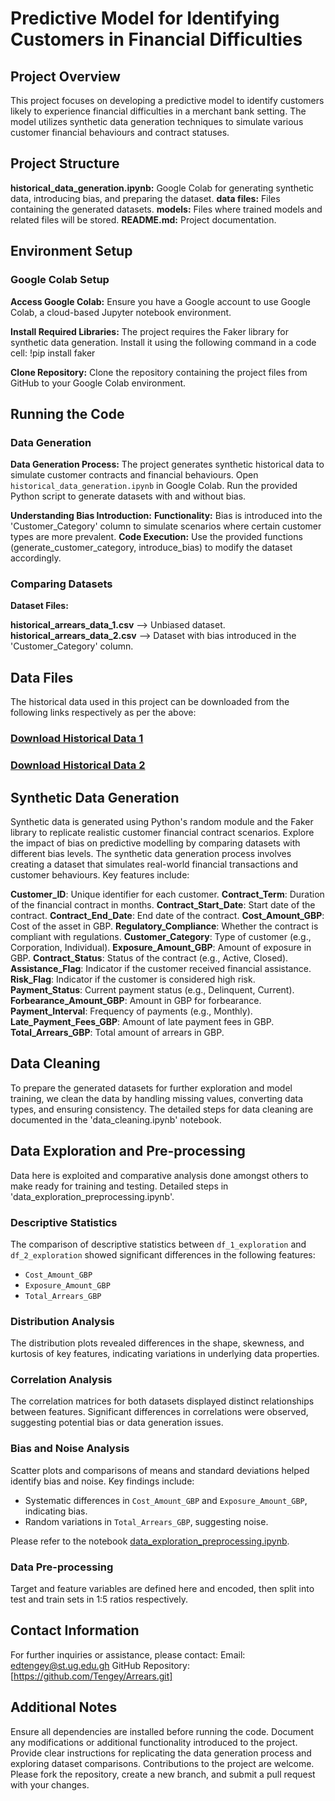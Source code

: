 # Predictive Model for Identifying Customers in Financial Difficulties


## Project Overview

This project focuses on developing a predictive model to identify customers likely to experience financial difficulties in a merchant bank setting. 
The model utilizes synthetic data generation techniques to simulate various customer financial behaviours and contract statuses. 


## Project Structure

**historical_data_generation.ipynb:** Google Colab for generating synthetic data, introducing bias, and preparing the dataset.
**data files:** Files containing the generated datasets.
**models:** Files where trained models and related files will be stored.
**README.md:** Project documentation.


## Environment Setup

### Google Colab Setup

**Access Google Colab:**
Ensure you have a Google account to use Google Colab, a cloud-based Jupyter notebook environment.

**Install Required Libraries:**
The project requires the Faker library for synthetic data generation. Install it using the following command in a code cell:
!pip install faker

**Clone Repository:**
Clone the repository containing the project files from GitHub to your Google Colab environment.


## Running the Code

### Data Generation

**Data Generation Process:**
The project generates synthetic historical data to simulate customer contracts and financial behaviours.
Open `historical_data_generation.ipynb` in Google Colab.
Run the provided Python script to generate datasets with and without bias.

**Understanding Bias Introduction:**
**Functionality:** Bias is introduced into the 'Customer_Category' column to simulate scenarios where certain customer types are more prevalent.
**Code Execution:** Use the provided functions (generate_customer_category, introduce_bias) to modify the dataset accordingly.

### Comparing Datasets

**Dataset Files:**

**historical_arrears_data_1.csv** --> Unbiased dataset.
**historical_arrears_data_2.csv** --> Dataset with bias introduced in the 'Customer_Category' column.


## Data Files

The historical data used in this project can be downloaded from the following links respectively as per the above:

### [Download Historical Data 1](https://drive.google.com/file/d/1T9X0B-S6FbrczHEsJIlw-iarcjqt8FF2/view?usp=drive_link)

### [Download Historical Data 2](https://drive.google.com/file/d/1ZzkvOdmZ4cRWBBHr0xVQPFdFPSxNVu_J/view?usp=drive_link)


## Synthetic Data Generation

Synthetic data is generated using Python's random module and the Faker library to replicate realistic customer financial contract scenarios.
Explore the impact of bias on predictive modelling by comparing datasets with different bias levels.
The synthetic data generation process involves creating a dataset that simulates real-world financial transactions and customer behaviours. Key features include:

**Customer_ID**: Unique identifier for each customer.
**Contract_Term**: Duration of the financial contract in months.
**Contract_Start_Date**: Start date of the contract.
**Contract_End_Date**: End date of the contract.
**Cost_Amount_GBP**: Cost of the asset in GBP.
**Regulatory_Compliance**: Whether the contract is compliant with regulations.
**Customer_Category**: Type of customer (e.g., Corporation, Individual).
**Exposure_Amount_GBP**: Amount of exposure in GBP.
**Contract_Status**: Status of the contract (e.g., Active, Closed).
**Assistance_Flag**: Indicator if the customer received financial assistance.
**Risk_Flag**: Indicator if the customer is considered high risk.
**Payment_Status**: Current payment status (e.g., Delinquent, Current).
**Forbearance_Amount_GBP**: Amount in GBP for forbearance.
**Payment_Interval**: Frequency of payments (e.g., Monthly).
**Late_Payment_Fees_GBP**: Amount of late payment fees in GBP.
**Total_Arrears_GBP**: Total amount of arrears in GBP.


## Data Cleaning

To prepare the generated datasets for further exploration and model training, we clean the data by handling missing values, converting data types, and ensuring consistency.
The detailed steps for data cleaning are documented in the 'data_cleaning.ipynb' notebook.


## Data Exploration and Pre-processing
Data here is exploited and comparative analysis done amongst others to make ready for training and testing.
Detailed steps in 'data_exploration_preprocessing.ipynb'.

### Descriptive Statistics

The comparison of descriptive statistics between `df_1_exploration` and `df_2_exploration` showed significant differences in the following features:

- `Cost_Amount_GBP`
- `Exposure_Amount_GBP`
- `Total_Arrears_GBP`

### Distribution Analysis

The distribution plots revealed differences in the shape, skewness, and kurtosis of key features, indicating variations in underlying data properties.

### Correlation Analysis

The correlation matrices for both datasets displayed distinct relationships between features. Significant differences in correlations were observed, suggesting potential bias or data generation issues.

### Bias and Noise Analysis

Scatter plots and comparisons of means and standard deviations helped identify bias and noise. Key findings include:

- Systematic differences in `Cost_Amount_GBP` and `Exposure_Amount_GBP`, indicating bias.
- Random variations in `Total_Arrears_GBP`, suggesting noise.

Please refer to the notebook [data_exploration_preprocessing.ipynb](data_exploration_preprocessing.ipynb).

### Data Pre-processing
Target and feature variables are defined here and encoded, then split into test and train sets in 1:5 ratios respectively.


## Contact Information
For further inquiries or assistance, please contact:
Email: edtengey@st.ug.edu.gh
GitHub Repository: [https://github.com/Tengey/Arrears.git]


## Additional Notes
Ensure all dependencies are installed before running the code.
Document any modifications or additional functionality introduced to the project.
Provide clear instructions for replicating the data generation process and exploring dataset comparisons.
Contributions to the project are welcome. Please fork the repository, create a new branch, and submit a pull request with your changes.
